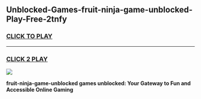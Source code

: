 
## Unblocked-Games-fruit-ninja-game-unblocked-Play-Free-2tnfy
<h3>
<a href="https://premium76.site?title=fruit-ninja-game-unblocked&ref=23A">CLICK TO PLAY</a></h3>
<hr>

<h3>
<a href="https://premium76.site?title=fruit-ninja-game-unblocked&ref=23A">CLICK 2 PLAY</a>
  
</h3>

<a href="https://premium76.site?title=fruit-ninja-game-unblocked&ref=23A"><img src="https://clearcache.store/games.png"></a>


**fruit-ninja-game-unblocked games unblocked: Your Gateway to Fun and Accessible Online Gaming**
